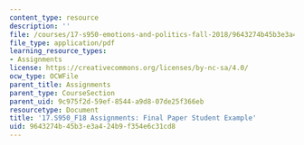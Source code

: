 ```yaml
---
content_type: resource
description: ''
file: /courses/17-s950-emotions-and-politics-fall-2018/9643274b45b3e3a424b9f354e6c31cd8_MIT17_S950F18_FinalPaper.pdf
file_type: application/pdf
learning_resource_types:
- Assignments
license: https://creativecommons.org/licenses/by-nc-sa/4.0/
ocw_type: OCWFile
parent_title: Assignments
parent_type: CourseSection
parent_uid: 9c975f2d-59ef-8544-a9d8-07de25f366eb
resourcetype: Document
title: '17.S950_F18 Assignments: Final Paper Student Example'
uid: 9643274b-45b3-e3a4-24b9-f354e6c31cd8
---
```

